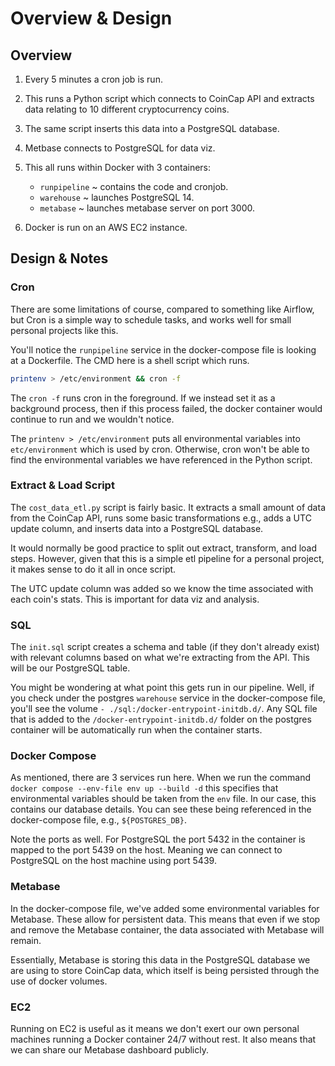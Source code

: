 # Overview & Design

## Overview

1. Every 5 minutes a cron job is run.
1. This runs a Python script which connects to CoinCap API and extracts data relating to 10 different cryptocurrency coins. 
1. The same script inserts this data into a PostgreSQL database.
1. Metbase connects to PostgreSQL for data viz.
1. This all runs within Docker with 3 containers:

    - `runpipeline` ~ contains the code and cronjob.
    - `warehouse` ~ launches PostgreSQL 14.
    - `metabase` ~ launches metabase server on port 3000.

1. Docker is run on an AWS EC2 instance.

## Design & Notes

### Cron

There are some limitations of course, compared to something like Airflow, but Cron is a simple way to schedule tasks, and works well for small personal projects like this.

You'll notice the `runpipeline` service in the docker-compose file is looking at a Dockerfile. The CMD here is a shell script which runs. 

```bash
printenv > /etc/environment && cron -f
```

The `cron -f` runs cron in the foreground. If we instead set it as a background process, then if this process failed, the docker container would continue to run and we wouldn't notice.

The `printenv > /etc/environment` puts all environmental variables into `etc/environment` which is used by cron. Otherwise, cron won't be able to find the environmental variables we have referenced in the Python script.

### Extract & Load Script

The `cost_data_etl.py` script is fairly basic. It extracts a small amount of data from the CoinCap API, runs some basic transformations e.g., adds a UTC update column, and inserts data into a PostgreSQL database.

It would normally be good practice to split out extract, transform, and load steps. However, given that this is a simple etl pipeline for a personal project, it makes sense to do it all in once script.

The UTC update column was added so we know the time associated with each coin's stats. This is important for data viz and analysis. 

### SQL

The `init.sql` script creates a schema and table (if they don't already exist) with relevant columns based on what we're extracting from the API. This will be our PostgreSQL table.

You might be wondering at what point this gets run in our pipeline. Well, if you check under the postgres `warehouse` service in the docker-compose file, you'll see the volume `- ./sql:/docker-entrypoint-initdb.d/`. Any SQL file that is added to the `/docker-entrypoint-initdb.d/` folder on the postgres container will be automatically run when the container starts. 

### Docker Compose

As mentioned, there are 3 services run here. When we run the command `docker compose --env-file env up --build -d` this specifies that environmental variables should be taken from the `env` file. In our case, this contains our database details. You can see these being referenced in the docker-compose file, e.g., `${POSTGRES_DB}`. 

Note the ports as well. For PostgreSQL the port 5432 in the container is mapped to the port 5439 on the host. Meaning we can connect to PostgreSQL on the host machine using port 5439.

### Metabase

In the docker-compose file, we've added some environmental variables for Metabase. These allow for persistent data. This means that even if we stop and remove the Metabase container, the data associated with Metabase will remain.

Essentially, Metabase is storing this data in the PostgreSQL database we are using to store CoinCap data, which itself is being persisted through the use of docker volumes.

### EC2

Running on EC2 is useful as it means we don't exert our own personal machines running a Docker container 24/7 without rest. It also means that we can share our Metabase dashboard publicly. 